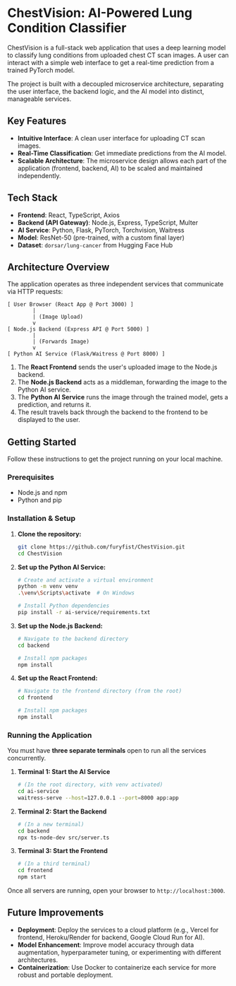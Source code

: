 # ChestVision: AI-Powered Lung Condition Classifier

ChestVision is a full-stack web application that uses a deep learning model to classify lung conditions from uploaded chest CT scan images. A user can interact with a simple web interface to get a real-time prediction from a trained PyTorch model.

The project is built with a decoupled microservice architecture, separating the user interface, the backend logic, and the AI model into distinct, manageable services.

## Key Features

  - **Intuitive Interface**: A clean user interface for uploading CT scan images.
  - **Real-Time Classification**: Get immediate predictions from the AI model.
  - **Scalable Architecture**: The microservice design allows each part of the application (frontend, backend, AI) to be scaled and maintained independently.

## Tech Stack

  - **Frontend**: React, TypeScript, Axios
  - **Backend (API Gateway)**: Node.js, Express, TypeScript, Multer
  - **AI Service**: Python, Flask, PyTorch, Torchvision, Waitress
  - **Model**: ResNet-50 (pre-trained, with a custom final layer)
  - **Dataset**: `dorsar/lung-cancer` from Hugging Face Hub

## Architecture Overview

The application operates as three independent services that communicate via HTTP requests:

```
[ User Browser (React App @ Port 3000) ]
        |
        | (Image Upload)
        v
[ Node.js Backend (Express API @ Port 5000) ]
        |
        | (Forwards Image)
        v
[ Python AI Service (Flask/Waitress @ Port 8000) ]
```

1.  The **React Frontend** sends the user's uploaded image to the Node.js backend.
2.  The **Node.js Backend** acts as a middleman, forwarding the image to the Python AI service.
3.  The **Python AI Service** runs the image through the trained model, gets a prediction, and returns it.
4.  The result travels back through the backend to the frontend to be displayed to the user.

## Getting Started

Follow these instructions to get the project running on your local machine.

### Prerequisites

  - Node.js and npm
  - Python and pip

### Installation & Setup

1.  **Clone the repository:**

    ```bash
    git clone https://github.com/furyfist/ChestVision.git
    cd ChestVision
    ```

2.  **Set up the Python AI Service:**

    ```bash
    # Create and activate a virtual environment
    python -m venv venv
    .\venv\Scripts\activate  # On Windows

    # Install Python dependencies
    pip install -r ai-service/requirements.txt
    ```

3.  **Set up the Node.js Backend:**

    ```bash
    # Navigate to the backend directory
    cd backend

    # Install npm packages
    npm install
    ```

4.  **Set up the React Frontend:**

    ```bash
    # Navigate to the frontend directory (from the root)
    cd frontend

    # Install npm packages
    npm install
    ```

### Running the Application

You must have **three separate terminals** open to run all the services concurrently.

1.  **Terminal 1: Start the AI Service**

    ```bash
    # (In the root directory, with venv activated)
    cd ai-service
    waitress-serve --host=127.0.0.1 --port=8000 app:app
    ```

2.  **Terminal 2: Start the Backend**

    ```bash
    # (In a new terminal)
    cd backend
    npx ts-node-dev src/server.ts
    ```

3.  **Terminal 3: Start the Frontend**

    ```bash
    # (In a third terminal)
    cd frontend
    npm start
    ```

Once all servers are running, open your browser to `http://localhost:3000`.

## Future Improvements

  - **Deployment**: Deploy the services to a cloud platform (e.g., Vercel for frontend, Heroku/Render for backend, Google Cloud Run for AI).
  - **Model Enhancement**: Improve model accuracy through data augmentation, hyperparameter tuning, or experimenting with different architectures.
  - **Containerization**: Use Docker to containerize each service for more robust and portable deployment.